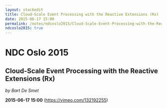 ```yaml
---
layout: stackedit
title: Cloud-Scale Event Processing with the Reactive Extensions (Rx)
date: 2015-06-17 15:00
permalink: /notes/ndcoslo2015/Cloud-Scale-Event-Processing-with-the-Reactive-Extensions-(Rx).html
ndcoslo2015: true
---
```


# NDC Oslo 2015
## Cloud-Scale Event Processing with the Reactive Extensions (Rx)
*by Bart De Smet*

**2015-06-17 15:00** (https://vimeo.com/132192255)